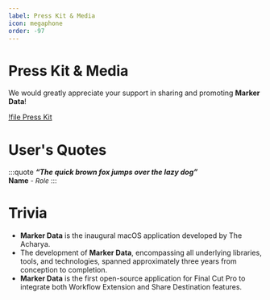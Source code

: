 ```yaml
---
label: Press Kit & Media
icon: megaphone
order: -97
---
```


# Press Kit & Media

We would greatly appreciate your support in sharing and promoting **Marker Data**!

[!file Press Kit](/static/sample.txt)

# User's Quotes

<style>
	.quote {
		text-align: left;
		color: #FFFFFF;
		border-radius: 10px;
		background-color: #5e5cde;
		border: 0px solid #5e5cde;
		padding-top: 20px;
		padding-left: 40px;
		margin-bottom: 20px;
	}
</style>
:::quote
***“The quick brown fox jumps over the lazy dog”***<br />
**Name** <font size="2">- _Role_</font>
:::

# Trivia

- **Marker Data** is the inaugural macOS application developed by The Acharya.
- The development of **Marker Data**, encompassing all underlying libraries, tools, and technologies, spanned approximately three years from conception to completion.
- **Marker Data** is the first open-source application for Final Cut Pro to integrate both Workflow Extension and Share Destination features.